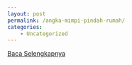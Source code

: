 ```yaml
---
layout: post
permalink: /angka-mimpi-pindah-rumah/
categories:
    - Uncategorized
---
```


[Baca Selengkapnya](/08)